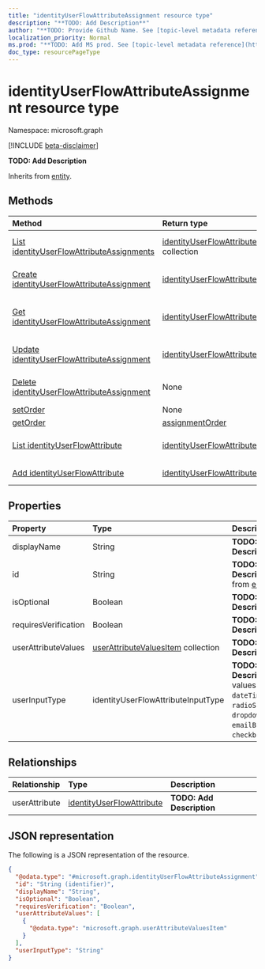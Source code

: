 ```yaml
---
title: "identityUserFlowAttributeAssignment resource type"
description: "**TODO: Add Description**"
author: "**TODO: Provide Github Name. See [topic-level metadata reference](https://msgo.azurewebsites.net/add/document/guidelines/metadata.html#topic-level-metadata)**"
localization_priority: Normal
ms.prod: "**TODO: Add MS prod. See [topic-level metadata reference](https://msgo.azurewebsites.net/add/document/guidelines/metadata.html#topic-level-metadata)**"
doc_type: resourcePageType
---
```


# identityUserFlowAttributeAssignment resource type

Namespace: microsoft.graph

[!INCLUDE [beta-disclaimer](../../includes/beta-disclaimer.md)]

**TODO: Add Description**


Inherits from [entity](../resources/entity.md).

## Methods
|Method|Return type|Description|
|:---|:---|:---|
|[List identityUserFlowAttributeAssignments](../api/identityuserflowattributeassignment-list.md)|[identityUserFlowAttributeAssignment](../resources/identityuserflowattributeassignment.md) collection|Get a list of the [identityUserFlowAttributeAssignment](../resources/identityuserflowattributeassignment.md) objects and their properties.|
|[Create identityUserFlowAttributeAssignment](../api/identityuserflowattributeassignment-create.md)|[identityUserFlowAttributeAssignment](../resources/identityuserflowattributeassignment.md)|Create a new [identityUserFlowAttributeAssignment](../resources/identityuserflowattributeassignment.md) object.|
|[Get identityUserFlowAttributeAssignment](../api/identityuserflowattributeassignment-get.md)|[identityUserFlowAttributeAssignment](../resources/identityuserflowattributeassignment.md)|Read the properties and relationships of an [identityUserFlowAttributeAssignment](../resources/identityuserflowattributeassignment.md) object.|
|[Update identityUserFlowAttributeAssignment](../api/identityuserflowattributeassignment-update.md)|[identityUserFlowAttributeAssignment](../resources/identityuserflowattributeassignment.md)|Update the properties of an [identityUserFlowAttributeAssignment](../resources/identityuserflowattributeassignment.md) object.|
|[Delete identityUserFlowAttributeAssignment](../api/identityuserflowattributeassignment-delete.md)|None|Deletes an [identityUserFlowAttributeAssignment](../resources/identityuserflowattributeassignment.md) object.|
|[setOrder](../api/identityuserflowattributeassignment-setorder.md)|None|**TODO: Add Description**|
|[getOrder](../api/identityuserflowattributeassignment-getorder.md)|[assignmentOrder](../resources/assignmentorder.md)|**TODO: Add Description**|
|[List identityUserFlowAttribute](../api/identityuserflowattributeassignment-list-userattribute.md)|[identityUserFlowAttribute](../resources/identityuserflowattribute.md) collection|Get the identityUserFlowAttribute resources from the userAttribute navigation property.|
|[Add identityUserFlowAttribute](../api/identityuserflowattributeassignment-post-userattribute.md)|[identityUserFlowAttribute](../resources/identityuserflowattribute.md)|Add userAttribute by posting to the userAttribute collection.|

## Properties
|Property|Type|Description|
|:---|:---|:---|
|displayName|String|**TODO: Add Description**|
|id|String|**TODO: Add Description** Inherited from [entity](../resources/entity.md).|
|isOptional|Boolean|**TODO: Add Description**|
|requiresVerification|Boolean|**TODO: Add Description**|
|userAttributeValues|[userAttributeValuesItem](../resources/userattributevaluesitem.md) collection|**TODO: Add Description**|
|userInputType|identityUserFlowAttributeInputType|**TODO: Add Description**. Possible values are: `textBox`, `dateTimeDropdown`, `radioSingleSelect`, `dropdownSingleSelect`, `emailBox`, `checkboxMultiSelect`.|

## Relationships
|Relationship|Type|Description|
|:---|:---|:---|
|userAttribute|[identityUserFlowAttribute](../resources/identityuserflowattribute.md)|**TODO: Add Description**|

## JSON representation
The following is a JSON representation of the resource.
<!-- {
  "blockType": "resource",
  "keyProperty": "id",
  "@odata.type": "microsoft.graph.identityUserFlowAttributeAssignment",
  "baseType": "microsoft.graph.entity",
  "openType": false
}
-->
``` json
{
  "@odata.type": "#microsoft.graph.identityUserFlowAttributeAssignment",
  "id": "String (identifier)",
  "displayName": "String",
  "isOptional": "Boolean",
  "requiresVerification": "Boolean",
  "userAttributeValues": [
    {
      "@odata.type": "microsoft.graph.userAttributeValuesItem"
    }
  ],
  "userInputType": "String"
}
```

